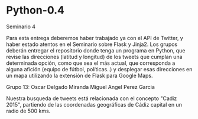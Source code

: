 # Python-0.4
Seminario 4

Para  esta  entrega  deberemos  haber  trabajado  ya  con  el 
API  de  Twitter,  y  haber  estado  atentos  en  el  Seminario 
sobre  Flask y  Jinja2.  Los  grupos  deberán  entregar  el 
repositorio  donde  tenga  un  programa  en  Python,  que 
revise las direcciones (latitud y longitud) de los tweets que 
cumplan  una  determinada  opción,  como  que  sea  el  más 
actual,  que  corresponda  a  alguna  afición  (equipo  de 
fútbol,  políticas..)  y  desplegar  esas  direcciones  en  un 
mapa utilizando la extensión de Flask para Google Maps.

Grupo 13: Oscar Delgado Miranda
          Miguel Angel Perez Garcia
          
Nuestra busqueda de tweets está relacionada con el concepto "Cadiz 2015", 
partiendo de las coordenadas geográficas de Cádiz capital en un radio de 500 kms.
